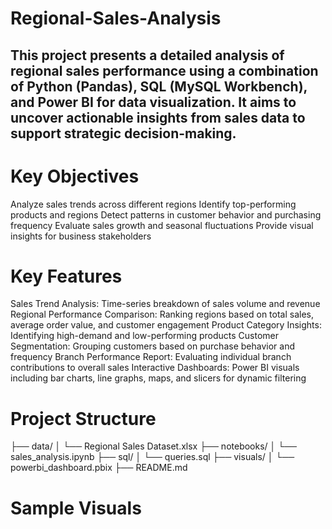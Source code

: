 # Regional-Sales-Analysis

## This project presents a detailed analysis of regional sales performance using a combination of Python (Pandas), SQL (MySQL Workbench), and Power BI for data visualization. It aims to uncover actionable insights from sales data to support strategic decision-making.

# Key Objectives
Analyze sales trends across different regions
Identify top-performing products and regions
Detect patterns in customer behavior and purchasing frequency
Evaluate sales growth and seasonal fluctuations
Provide visual insights for business stakeholders

# Key Features
Sales Trend Analysis: Time-series breakdown of sales volume and revenue
Regional Performance Comparison: Ranking regions based on total sales, average order value, and customer engagement
Product Category Insights: Identifying high-demand and low-performing products
Customer Segmentation: Grouping customers based on purchase behavior and frequency
Branch Performance Report: Evaluating individual branch contributions to overall sales
Interactive Dashboards: Power BI visuals including bar charts, line graphs, maps, and slicers for dynamic filtering

# Project Structure
├── data/
│   └── Regional Sales Dataset.xlsx
├── notebooks/
│   └── sales_analysis.ipynb
├── sql/
│   └── queries.sql
├── visuals/
│   └── powerbi_dashboard.pbix
├── README.md

# Sample Visuals

